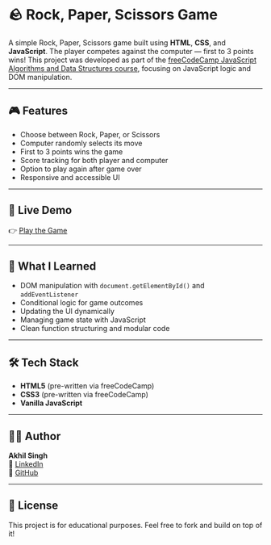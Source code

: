 # 🪨 Rock, Paper, Scissors Game

A simple Rock, Paper, Scissors game built using **HTML**, **CSS**, and **JavaScript**. The player competes against the computer — first to 3 points wins! This project was developed as part of the [freeCodeCamp JavaScript Algorithms and Data Structures course](https://www.freecodecamp.org/learn/javascript-algorithms-and-data-structures-v8/), focusing on JavaScript logic and DOM manipulation.

---

## 🎮 Features

- Choose between Rock, Paper, or Scissors
- Computer randomly selects its move
- First to 3 points wins the game
- Score tracking for both player and computer
- Option to play again after game over
- Responsive and accessible UI

---

## 🚀 Live Demo

👉 [Play the Game](https://akhilsingh01.github.io/rock-paper-scissors-js/)

---

## 🧠 What I Learned

- DOM manipulation with `document.getElementById()` and `addEventListener`
- Conditional logic for game outcomes
- Updating the UI dynamically
- Managing game state with JavaScript
- Clean function structuring and modular code

---

## 🛠️ Tech Stack

- **HTML5** (pre-written via freeCodeCamp)
- **CSS3** (pre-written via freeCodeCamp)
- **Vanilla JavaScript**

---

## 🧑‍💻 Author

**Akhil Singh**   
🔗 [LinkedIn](https://www.linkedin.com/in/akhilsingh01)  
🔗 [GitHub](https://github.com/akhilsingh01)

---

## 📄 License

This project is for educational purposes. Feel free to fork and build on top of it!
